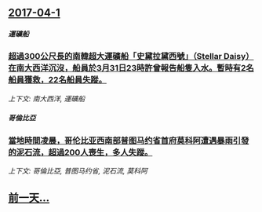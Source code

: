 ## [2017-04-1](/news/2017/04/1/index.md)

##### 運礦船
### [超過300公尺長的南韓超大運礦船「史黛拉黛西號」（Stellar Daisy）在南大西洋沉沒，船員於3月31日23時許曾報告船隻入水。暫時有2名船員獲救，22名船員失蹤。 ](/news/2017/04/1/超過300公尺長的南韓超大運礦船-史黛拉黛西號-Stellar-Daisy-在南大西洋沉沒-船員於3月31日23時許曾.md)
_上下文: 南大西洋, 運礦船_

##### 哥倫比亞
### [當地時間凌晨，哥伦比亚西南部普图马约省首府莫科阿遭遇暴雨引發的泥石流，超過200人喪生，多人失蹤。 ](/news/2017/04/1/當地時間凌晨-哥伦比亚西南部普图马约省首府莫科阿遭遇暴雨引發的泥石流-超過200人喪生-多人失蹤.md)
_上下文: 哥倫比亞, 普图马约省, 泥石流, 莫科阿_

## [前一天...](/news/2017/03/31/index.md)

